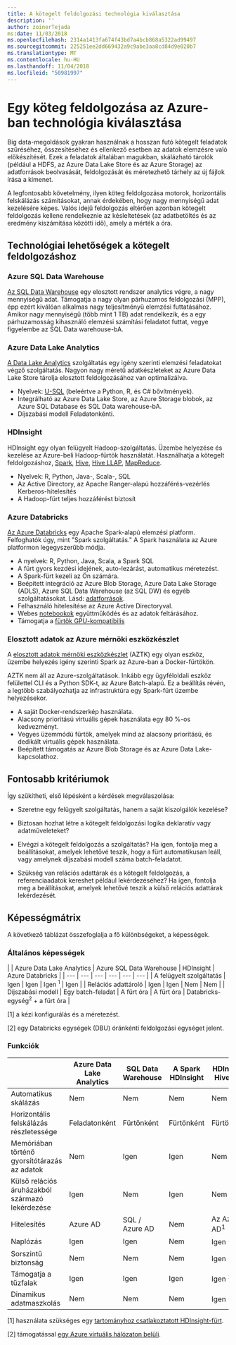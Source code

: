 ```yaml
---
title: A kötegelt feldolgozási technológia kiválasztása
description: ''
author: zoinerTejada
ms:date: 11/03/2018
ms.openlocfilehash: 2314a1413fa674f43bd7a4bcb868a5322ad99497
ms.sourcegitcommit: 225251ee2dd669432a9c9abe3aa8cd84d9e020b7
ms.translationtype: MT
ms.contentlocale: hu-HU
ms.lasthandoff: 11/04/2018
ms.locfileid: "50981997"
---
```

# <a name="choosing-a-batch-processing-technology-in-azure"></a>Egy köteg feldolgozása az Azure-ban technológia kiválasztása

Big data-megoldások gyakran használnak a hosszan futó kötegelt feladatok szűréséhez, összesítéséhez és ellenkező esetben az adatok elemzésre való előkészítését. Ezek a feladatok általában magukban, skálázható tárolók (például a HDFS, az Azure Data Lake Store és az Azure Storage) az adatforrások beolvasását, feldolgozását és méretezhető tárhely az új fájlok írása a kimenet. 

A legfontosabb követelmény, ilyen köteg feldolgozása motorok, horizontális felskálázás számításokat, annak érdekében, hogy nagy mennyiségű adat kezelésére képes. Valós idejű feldolgozás eltérően azonban kötegelt feldolgozás kellene rendelkeznie az késleltetések (az adatbetöltés és az eredmény kiszámítása közötti idő), amely a mérték a óra.

## <a name="technology-choices-for-batch-processing"></a>Technológiai lehetőségek a kötegelt feldolgozáshoz

### <a name="azure-sql-data-warehouse"></a>Azure SQL Data Warehouse

[Az SQL Data Warehouse](/azure/sql-data-warehouse/) egy elosztott rendszer analytics végre, a nagy mennyiségű adat. Támogatja a nagy olyan párhuzamos feldolgozási (MPP), épp ezért kiválóan alkalmas nagy teljesítményű elemzési futtatásához. Amikor nagy mennyiségű (több mint 1 TB) adat rendelkezik, és a egy párhuzamosság kihasználó elemzési számítási feladatot futtat, vegye figyelembe az SQL Data warehouse-bA.

### <a name="azure-data-lake-analytics"></a>Azure Data Lake Analytics

[A Data Lake Analytics](/azure/data-lake-analytics/data-lake-analytics-overview) szolgáltatás egy igény szerinti elemzési feladatokat végző szolgáltatás. Nagyon nagy méretű adatkészleteket az Azure Data Lake Store tárolja elosztott feldolgozásához van optimalizálva. 

- Nyelvek: [U-SQL](/azure/data-lake-analytics/data-lake-analytics-u-sql-get-started) (beleértve a Python, R, és C# bővítmények).
-  Integrálható az Azure Data Lake Store, az Azure Storage blobok, az Azure SQL Database és SQL Data warehouse-bA.
- Díjszabási modell Feladatonkénti.

### <a name="hdinsight"></a>HDInsight

HDInsight egy olyan felügyelt Hadoop-szolgáltatás. Üzembe helyezése és kezelése az Azure-beli Hadoop-fürtök használatát. Használhatja a kötegelt feldolgozáshoz, [Spark](/azure/hdinsight/spark/apache-spark-overview), [Hive](/azure/hdinsight/hadoop/hdinsight-use-hive), [Hive LLAP](/azure/hdinsight/interactive-query/apache-interactive-query-get-started), [MapReduce](/azure/hdinsight/hadoop/hdinsight-use-mapreduce).

- Nyelvek: R, Python, Java-, Scala-, SQL
- Az Active Directory, az Apache Ranger-alapú hozzáférés-vezérlés Kerberos-hitelesítés
- A Hadoop-fürt teljes hozzáférést biztosít

### <a name="azure-databricks"></a>Azure Databricks 

[Az Azure Databricks](/azure/azure-databricks/) egy Apache Spark-alapú elemzési platform. Felfoghatók úgy, mint "Spark szolgáltatás." A Spark használata az Azure platformon legegyszerűbb módja.  

- A nyelvek: R, Python, Java, Scala, a Spark SQL
- A fürt gyors kezdési idejének, auto-lezárást, automatikus méretezést.
- A Spark-fürt kezeli az Ön számára.
- Beépített integráció az Azure Blob Storage, Azure Data Lake Storage (ADLS), Azure SQL Data Warehouse (az SQL DW) és egyéb szolgáltatásokat. Lásd: [adatforrások](https://docs.azuredatabricks.net/spark/latest/data-sources/index.html).
- Felhasználó hitelesítése az Azure Active Directoryval.
- Webes [notebookok](https://docs.azuredatabricks.net/user-guide/notebooks/index.html) együttműködés és az adatok feltárásához. 
- Támogatja a [fürtök GPU-kompatibilis](https://docs.azuredatabricks.net/user-guide/clusters/gpu.html)

### <a name="azure-distributed-data-engineering-toolkit"></a>Elosztott adatok az Azure mérnöki eszközkészlet 

A [elosztott adatok mérnöki eszközkészlet](https://github.com/azure/aztk) (AZTK) egy olyan eszköz, üzembe helyezés igény szerinti Spark az Azure-ban a Docker-fürtökön. 

AZTK nem áll az Azure-szolgáltatások. Inkább egy ügyféloldali eszköz felülettel CLI és a Python SDK-t, az Azure Batch-alapú. Ez a beállítás révén, a legtöbb szabályozhatja az infrastruktúra egy Spark-fürt üzembe helyezésekor.

- A saját Docker-rendszerkép használata.
- Alacsony prioritású virtuális gépek használata egy 80 %-os kedvezményt.
- Vegyes üzemmódú fürtök, amelyek mind az alacsony prioritású, és dedikált virtuális gépek használata.
- Beépített támogatás az Azure Blob Storage és az Azure Data Lake-kapcsolathoz.

## <a name="key-selection-criteria"></a>Fontosabb kritériumok

Így szűkítheti, első lépésként a kérdések megválaszolása:

- Szeretne egy felügyelt szolgáltatás, hanem a saját kiszolgálók kezelése?

- Biztosan hozhat létre a kötegelt feldolgozási logika deklaratív vagy adatműveleteket?

- Elvégzi a kötegelt feldolgozás a szolgáltatás? Ha igen, fontolja meg a beállításokat, amelyek lehetővé teszik, hogy a fürt automatikusan leáll, vagy amelynek díjszabási modell száma batch-feladatot.

- Szükség van relációs adattárak és a kötegelt feldolgozás, a referenciaadatok kereshet például lekérdezéséhez? Ha igen, fontolja meg a beállításokat, amelyek lehetővé teszik a külső relációs adattárak lekérdezését.

## <a name="capability-matrix"></a>Képességmátrix

A következő táblázat összefoglalja a fő különbségeket, a képességek. 

### <a name="general-capabilities"></a>Általános képességek

| | Azure Data Lake Analytics | Azure SQL Data Warehouse | HDInsight | Azure Databricks |
| --- | --- | --- | --- | --- | --- |
| A felügyelt szolgáltatás | Igen | Igen | Igen <sup>1</sup> | Igen | 
| Relációs adattároló | Igen | Igen | Nem | Nem |
| Díjszabási modell | Egy batch-feladat | A fürt óra | A fürt óra | Databricks-egység<sup>2</sup> + a fürt óra |

[1] a kézi konfigurálás és a méretezést.

[2] egy Databricks egységek (DBU) óránkénti feldolgozási egységet jelent.

### <a name="capabilities"></a>Funkciók

| | Azure Data Lake Analytics | SQL Data Warehouse | A Spark HDInsight | HDInsight Hive-val | HDInsight Hive LLAP-val | Azure Databricks |
| --- | --- | --- | --- | --- | --- | --- |
| Automatikus skálázás | Nem | Nem | Nem | Nem | Nem | Igen |
| Horizontális felskálázás részletessége  | Feladatonként | Fürtönként | Fürtönként | Fürtönként | Fürtönként | Fürtönként |
| Memóriában történő gyorsítótárazás az adatok | Nem | Igen | Igen | Nem | Igen | Igen |
| Külső relációs áruházakból származó lekérdezése | Igen | Nem | Igen | Nem | Nem | Igen |
| Hitelesítés  | Azure AD | SQL / Azure AD | Nem | Az Azure AD<sup>1</sup> | Az Azure AD<sup>1</sup> | Azure AD |
| Naplózás  | Igen | Igen | Nem | Igen <sup>1</sup> | Igen <sup>1</sup> | Igen |
| Sorszintű biztonság | Nem | Nem | Nem | Igen <sup>1</sup> | Igen <sup>1</sup> | Nem |
| Támogatja a tűzfalak | Igen | Igen | Igen | Igen <sup>2</sup> | Igen <sup>2</sup> | Nem |
| Dinamikus adatmaszkolás | Nem | Nem | Nem | Igen <sup>1</sup> | Igen <sup>1</sup> | Nem |

[1] használata szükséges egy [tartományhoz csatlakoztatott HDInsight-fürt](/azure/hdinsight/domain-joined/apache-domain-joined-introduction).

[2] támogatással [egy Azure virtuális hálózaton belüli](/azure/hdinsight/hdinsight-extend-hadoop-virtual-network).
